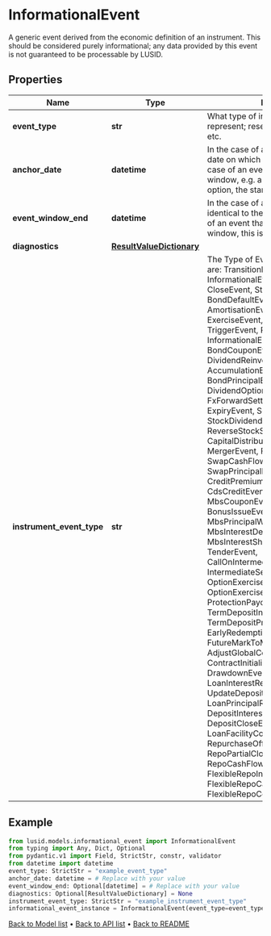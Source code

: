 # InformationalEvent

A generic event derived from the economic definition of an instrument. This should be considered purely  informational; any data provided by this event is not guaranteed to be processable by LUSID.
## Properties
Name | Type | Description | Notes
------------ | ------------- | ------------- | -------------
**event_type** | **str** | What type of internal event does this represent; reset, exercise, amortisation etc. | [readonly] 
**anchor_date** | **datetime** | In the case of a point event, the single date on which the event occurs. In the case of an event which is  spread over a window, e.g. a barrier or American option, the start of that window. | 
**event_window_end** | **datetime** | In the case of a point event this is identical to the anchor date. In the case of an event that is spread over a window,  this is the end of that window. | [optional] [readonly] 
**diagnostics** | [**ResultValueDictionary**](ResultValueDictionary.md) |  | [optional] 
**instrument_event_type** | **str** | The Type of Event. The available values are: TransitionEvent, InformationalEvent, OpenEvent, CloseEvent, StockSplitEvent, BondDefaultEvent, CashDividendEvent, AmortisationEvent, CashFlowEvent, ExerciseEvent, ResetEvent, TriggerEvent, RawVendorEvent, InformationalErrorEvent, BondCouponEvent, DividendReinvestmentEvent, AccumulationEvent, BondPrincipalEvent, DividendOptionEvent, MaturityEvent, FxForwardSettlementEvent, ExpiryEvent, ScripDividendEvent, StockDividendEvent, ReverseStockSplitEvent, CapitalDistributionEvent, SpinOffEvent, MergerEvent, FutureExpiryEvent, SwapCashFlowEvent, SwapPrincipalEvent, CreditPremiumCashFlowEvent, CdsCreditEvent, CdxCreditEvent, MbsCouponEvent, MbsPrincipalEvent, BonusIssueEvent, MbsPrincipalWriteOffEvent, MbsInterestDeferralEvent, MbsInterestShortfallEvent, TenderEvent, CallOnIntermediateSecuritiesEvent, IntermediateSecuritiesDistributionEvent, OptionExercisePhysicalEvent, OptionExerciseCashEvent, ProtectionPayoutCashFlowEvent, TermDepositInterestEvent, TermDepositPrincipalEvent, EarlyRedemptionEvent, FutureMarkToMarketEvent, AdjustGlobalCommitmentEvent, ContractInitialisationEvent, DrawdownEvent, LoanInterestRepaymentEvent, UpdateDepositAmountEvent, LoanPrincipalRepaymentEvent, DepositInterestPaymentEvent, DepositCloseEvent, LoanFacilityContractRolloverEvent, RepurchaseOfferEvent, RepoPartialClosureEvent, RepoCashFlowEvent, FlexibleRepoInterestPaymentEvent, FlexibleRepoCashFlowEvent, FlexibleRepoCollateralEvent | 
## Example

```python
from lusid.models.informational_event import InformationalEvent
from typing import Any, Dict, Optional
from pydantic.v1 import Field, StrictStr, constr, validator
from datetime import datetime
event_type: StrictStr = "example_event_type"
anchor_date: datetime = # Replace with your value
event_window_end: Optional[datetime] = # Replace with your value
diagnostics: Optional[ResultValueDictionary] = None
instrument_event_type: StrictStr = "example_instrument_event_type"
informational_event_instance = InformationalEvent(event_type=event_type, anchor_date=anchor_date, event_window_end=event_window_end, diagnostics=diagnostics, instrument_event_type=instrument_event_type)

```

[Back to Model list](../README.md#documentation-for-models) &#8226; [Back to API list](../README.md#documentation-for-api-endpoints) &#8226; [Back to README](../README.md)

